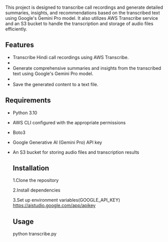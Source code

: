 This project is designed to transcribe call recordings and generate detailed summaries, insights, and recommendations based on the transcribed text using Google's Gemini Pro model. It also utilizes AWS Transcribe service and an S3 bucket to handle the transcription and storage of audio files efficiently.


## Features

- Transcribe Hindi call recordings using AWS Transcribe.
- 
- Generate comprehensive summaries and insights from the transcribed text using Google's Gemini Pro model.
- 
- Save the generated content to a text file.

## Requirements

- Python 3.10

- AWS CLI configured with the appropriate permissions
  
- Boto3
  
- Google Generative AI (Gemini Pro) API key
  
- An S3 bucket for storing audio files and transcription results

  ## Installation
  1.Clone the repository

  2.Install dependencies

  3.Set up environment variables(GOOGLE_API_KEY) https://aistudio.google.com/app/apikey


  ## Usage
   python transcribe.py
  
